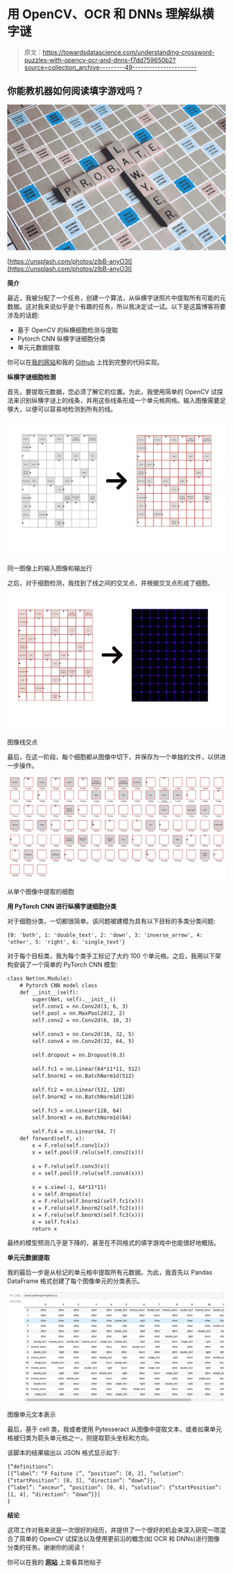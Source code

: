 # 用 OpenCV、OCR 和 DNNs 理解纵横字谜

> 原文：<https://towardsdatascience.com/understanding-crossword-puzzles-with-opencv-ocr-and-dnns-f7dd759650b2?source=collection_archive---------49----------------------->

## 你能教机器如何阅读填字游戏吗？

![](img/062998f8f5b117eeba31c575a80e3335.png)

[https://unsplash.com/photos/zlbB-anyO3I](https://unsplash.com/photos/zlbB-anyO3I)

**简介**

最近，我被分配了一个任务，创建一个算法，从纵横字谜照片中提取所有可能的元数据。这对我来说似乎是个有趣的任务，所以我决定试一试。以下是这篇博客将要涉及的话题:

*   基于 OpenCV 的纵横细胞检测与提取
*   Pytorch CNN 纵横字谜细胞分类
*   单元元数据提取

你可以在[我的网站](http://artkulakov.com)和我的 [Github](https://github.com/artkulak/crossword-data-extraction) 上找到完整的代码实现。

**纵横字谜细胞检测**

首先，要提取元数据，您必须了解它的位置。为此，我使用简单的 OpenCV 试探法来识别纵横字谜上的线条，并用这些线条形成一个单元格网格。输入图像需要足够大，以便可以容易地检测到所有的线。

![](img/1e48f0d24bfc57a9b8b4e8b76f66e7bc.png)

同一图像上的输入图像和输出行

之后，对于细胞检测，我找到了线之间的交叉点，并根据交叉点形成了细胞。

![](img/034bbfbcb6bd726d26604c499733593a.png)

图像线交点

最后，在这一阶段，每个细胞都从图像中切下，并保存为一个单独的文件，以供进一步操作。

![](img/8ebdcbe65e8f9589a0ddecfa444acc99.png)

从单个图像中提取的细胞

**用 PyTorch CNN 进行纵横字谜细胞分类**

对于细胞分类，一切都很简单。该问题被建模为具有以下目标的多类分类问题:

```
{0: 'both', 1: 'double_text', 2: 'down', 3: 'inverse_arrow', 4: 'other', 5: 'right', 6: 'single_text'}
```

对于每个目标类，我为每个类手工标记了大约 100 个单元格。之后，我用以下架构安装了一个简单的 PyTorch CNN 模型:

```
class Net(nn.Module):
    # Pytorch CNN model class
    def __init__(self):
        super(Net, self).__init__()
        self.conv1 = nn.Conv2d(3, 6, 3)
        self.pool = nn.MaxPool2d(2, 2)
        self.conv2 = nn.Conv2d(6, 16, 3)

        self.conv3 = nn.Conv2d(16, 32, 5)
        self.conv4 = nn.Conv2d(32, 64, 5)

        self.dropout = nn.Dropout(0.3)

        self.fc1 = nn.Linear(64*11*11, 512)
        self.bnorm1 = nn.BatchNorm1d(512)

        self.fc2 = nn.Linear(512, 128)
        self.bnorm2 = nn.BatchNorm1d(128)

        self.fc3 = nn.Linear(128, 64)
        self.bnorm3 = nn.BatchNorm1d(64)

        self.fc4 = nn.Linear(64, 7)
    def forward(self, x):
        x = F.relu(self.conv1(x))
        x = self.pool(F.relu(self.conv2(x)))

        x = F.relu(self.conv3(x))
        x = self.pool(F.relu(self.conv4(x)))

        x = x.view(-1, 64*11*11)
        x = self.dropout(x)
        x = F.relu(self.bnorm1(self.fc1(x)))
        x = F.relu(self.bnorm2(self.fc2(x)))
        x = F.relu(self.bnorm3(self.fc3(x)))
        x = self.fc4(x)
        return x
```

最终的模型预测几乎是下降的，甚至在不同格式的填字游戏中也能很好地概括。

**单元元数据提取**

我的最后一步是从标记的单元格中提取所有元数据。为此，我首先以 Pandas DataFrame 格式创建了每个图像单元的分类表示。

![](img/49548b12ff9f2f28419a3ba4184719cc.png)

图像单元文本表示

最后，基于 cell 类，我或者使用 Pytesseract 从图像中提取文本，或者如果单元格被归类为箭头单元格之一，则提取箭头坐标和方向。

该脚本的结果输出以 JSON 格式显示如下:

```
{“definitions”: 
[{“label”: “F Faitune |”, “position”: [0, 2], “solution”:{“startPosition”: [0, 3], “direction”: “down”}}, 
{“label”: “anceur”, “position”: [0, 4], “solution”: {“startPosition”: [1, 4], “direction”: “down”}}]
}
```

**结论**

这项工作对我来说是一次很好的经历，并提供了一个很好的机会来深入研究一项混合了简单的 OpenCV 试探法以及使用更前沿的概念(如 OCR 和 DNNs)进行图像分类的任务。谢谢你的阅读！

你可以在我的 [**网站**](http://artkulakov.com/) 上查看其他帖子
